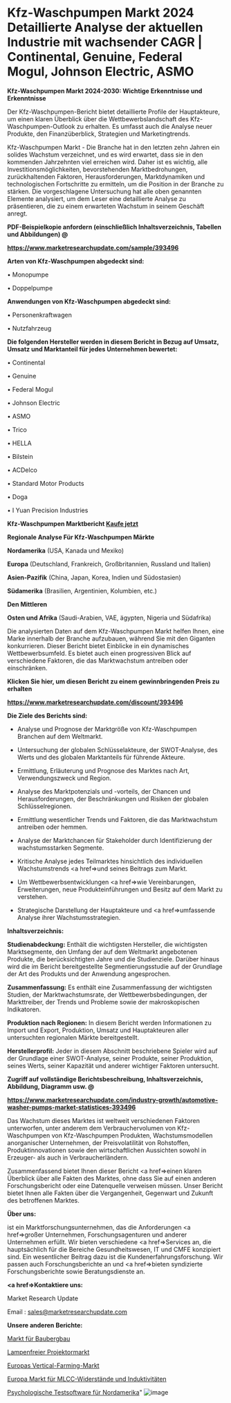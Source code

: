 # Kfz-Waschpumpen Markt 2024 Detaillierte Analyse der aktuellen Industrie mit wachsender CAGR | Continental, Genuine, Federal Mogul, Johnson Electric, ASMO

<strong>Kfz-Waschpumpen Markt 2024-2030: Wichtige Erkenntnisse und Erkenntnisse</strong>

Der Kfz-Waschpumpen-Bericht bietet detaillierte Profile der Hauptakteure, um einen klaren Überblick über die Wettbewerbslandschaft des Kfz-Waschpumpen-Outlook zu erhalten. Es umfasst auch die Analyse neuer Produkte, den Finanzüberblick, Strategien und Marketingtrends.

Kfz-Waschpumpen Markt - Die Branche hat in den letzten zehn Jahren ein solides Wachstum verzeichnet, und es wird erwartet, dass sie in den kommenden Jahrzehnten viel erreichen wird. Daher ist es wichtig, alle Investitionsmöglichkeiten, bevorstehenden Marktbedrohungen, zurückhaltenden Faktoren, Herausforderungen, Marktdynamiken und technologischen Fortschritte zu ermitteln, um die Position in der Branche zu stärken. Die vorgeschlagene Untersuchung hat alle oben genannten Elemente analysiert, um dem Leser eine detaillierte Analyse zu präsentieren, die zu einem erwarteten Wachstum in seinem Geschäft anregt.



<strong><b>PDF-Beispielkopie anfordern (einschließlich Inhaltsverzeichnis, Tabellen und Abbildungen) @ </b></strong>

<strong><a href=https://www.marketresearchupdate.com/sample/393496>

<strong>https://www.marketresearchupdate.com/sample/393496</u></a></strong></strong>



<strong>Arten von Kfz-Waschpumpen abgedeckt sind:</strong>

• Monopumpe

• Doppelpumpe



<strong>Anwendungen von Kfz-Waschpumpen abgedeckt sind:</strong>

• Personenkraftwagen

• Nutzfahrzeug



<strong>Die folgenden Hersteller werden in diesem Bericht in Bezug auf Umsatz, Umsatz und Marktanteil für jedes Unternehmen bewertet:</strong>

• Continental

• Genuine

• Federal Mogul

• Johnson Electric

• ASMO

• Trico

• HELLA

• Bilstein

• ACDelco

• Standard Motor Products

• Doga

• I Yuan Precision Industries



<strong>Kfz-Waschpumpen Marktbericht <a href=https://www.marketresearchupdate.com/buynow/393496>Kaufe jetzt</a></strong>



<strong>Regionale Analyse Für Kfz-Waschpumpen Märkte</strong>



<strong>Nordamerika</strong> (USA, Kanada und Mexiko)



<strong>Europa</strong> (Deutschland, Frankreich, Großbritannien, Russland und Italien)



<strong>Asien-Pazifik</strong> (China, Japan, Korea, Indien und Südostasien)



<strong>Südamerika</strong> (Brasilien, Argentinien, Kolumbien, etc.)



<strong>Den Mittleren</strong> 

<strong>Osten und Afrika</strong> (Saudi-Arabien, VAE, ägypten, Nigeria und Südafrika)

Die analysierten Daten auf dem Kfz-Waschpumpen Markt helfen Ihnen, eine Marke innerhalb der Branche aufzubauen, während Sie mit den Giganten konkurrieren. Dieser Bericht bietet Einblicke in ein dynamisches Wettbewerbsumfeld. Es bietet auch einen progressiven Blick auf verschiedene Faktoren, die das Marktwachstum antreiben oder einschränken.



<strong>Klicken Sie hier, um diesen Bericht zu einem gewinnbringenden Preis zu erhalten
</strong>

<strong><a href=https://www.marketresearchupdate.com/discount/393496>https://www.marketresearchupdate.com/discount/393496</b></u></strong></a>



<strong>Die Ziele des Berichts sind:</strong>

- Analyse und Prognose der Marktgröße von Kfz-Waschpumpen Branchen auf dem Weltmarkt.

- Untersuchung der globalen Schlüsselakteure, der SWOT-Analyse, des Werts und des globalen Marktanteils für führende Akteure.

- Ermittlung, Erläuterung und Prognose des Marktes nach Art, Verwendungszweck und Region.

- Analyse des Marktpotenzials und -vorteils, der Chancen und Herausforderungen, der Beschränkungen und Risiken der globalen Schlüsselregionen.

- Ermittlung wesentlicher Trends und Faktoren, die das Marktwachstum antreiben oder hemmen.

- Analyse der Marktchancen für Stakeholder durch Identifizierung der wachstumsstarken Segmente.

- Kritische Analyse jedes Teilmarktes hinsichtlich des individuellen Wachstumstrends <a href=>und</a> seines Beitrags zum Markt.

- Um Wettbewerbsentwicklungen <a href=>wie</a> Vereinbarungen, Erweiterungen, neue Produkteinführungen und Besitz auf dem Markt zu verstehen.

- Strategische Darstellung der Hauptakteure und <a href=>umfas</a>sende Analyse ihrer Wachstumsstrategien.



<strong>Inhaltsverzeichnis:</strong>



<strong>Studienabdeckung:</strong> Enthält die wichtigsten Hersteller, die wichtigsten Marktsegmente, den Umfang der auf dem Weltmarkt angebotenen Produkte, die berücksichtigten Jahre und die Studienziele. Darüber hinaus wird die im Bericht bereitgestellte Segmentierungsstudie auf der Grundlage der Art des Produkts und der Anwendung angesprochen.



<strong>Zusammenfassung:</strong> Es enthält eine Zusammenfassung der wichtigsten Studien, der Marktwachstumsrate, der Wettbewerbsbedingungen, der Markttreiber, der Trends und Probleme sowie der makroskopischen Indikatoren.



<strong>Produktion nach Regionen:</strong> In diesem Bericht werden Informationen zu Import und Export, Produktion, Umsatz und Hauptakteuren aller untersuchten regionalen Märkte bereitgestellt.



<strong>Herstellerprofil:</strong> Jeder in diesem Abschnitt beschriebene Spieler wird auf der Grundlage einer SWOT-Analyse, seiner Produkte, seiner Produktion, seines Werts, seiner Kapazität und anderer wichtiger Faktoren untersucht.



<strong><b>Zugriff auf vollständige Berichtsbeschreibung, Inhaltsverzeichnis, Abbildung, Diagramm usw. @ </b></strong>

<strong><a href=https://www.marketresearchupdate.com/industry-growth/automotive-washer-pumps-market-statistices-393496>https://www.marketresearchupdate.com/industry-growth/automotive-washer-pumps-market-statistices-393496</a></strong>

Das Wachstum dieses Marktes ist weltweit verschiedenen Faktoren unterworfen, unter anderem dem Verbrauchervolumen von Kfz-Waschpumpen von Kfz-Waschpumpen Produkten, Wachstumsmodellen anorganischer Unternehmen, der Preisvolatilität von Rohstoffen, Produktinnovationen sowie den wirtschaftlichen Aussichten sowohl in Erzeuger- als auch in Verbraucherländern.

Zusammenfassend bietet Ihnen dieser Bericht <a href=>einen</a> klaren Überblick über alle Fakten des Marktes, ohne dass Sie auf einen anderen Forschungsbericht oder eine Datenquelle verweisen müssen. Unser Bericht bietet Ihnen alle Fakten über die Vergangenheit, Gegenwart und Zukunft des betroffenen Marktes.



<strong>Über uns:</strong>

 ist ein Marktforschungsunternehmen, das die Anforderungen <a href=>großer</a> Unternehmen, Forschungsagenturen und anderer Unternehmen erfüllt. Wir bieten verschiedene <a href=>Services</a> an, die hauptsächlich für die Bereiche Gesundheitswesen, IT und CMFE konzipiert sind. Ein wesentlicher Beitrag dazu ist die Kundenerfahrungsforschung. Wir passen auch Forschungsberichte an und <a href=>bieten</a> syndizierte Forschungsberichte sowie Beratungsdienste an.



<strong><a href=>Kontaktiere uns:</a></strong>

Market Research Update

Email : sales@marketresearchupdate.com



<strong>Unsere anderen Berichte:</strong>

<a href=https://www.linkedin.com/pulse/construction-mining-market-has-huge-demand-worldwide-profiling>Markt für Baubergbau</a>

<a href=https://www.linkedin.com/pulse/lamp-free-projector-market-size-emerging-trends-consumption>Lampenfreier Projektormarkt</a>

<a href=https://www.linkedin.com/pulse/europe-vertical-farming-market-size-future-demand-top>Europas Vertical-Farming-Markt</a>

<a href=https://www.linkedin.com/pulse/europe-mlcc-resistors-inductors-market-2023>Europa Markt für MLCC-Widerstände und Induktivitäten</a>

<a href=https://www.linkedin.com/pulse/north-america-psychological-testing-softwares>Psychologische Testsoftware für Nordamerika</a>"
![image](https://github.com/meghapanth/markettrends/assets/163847665/67ada27c-4ff3-4fcf-8795-c10e6d226ef5)
